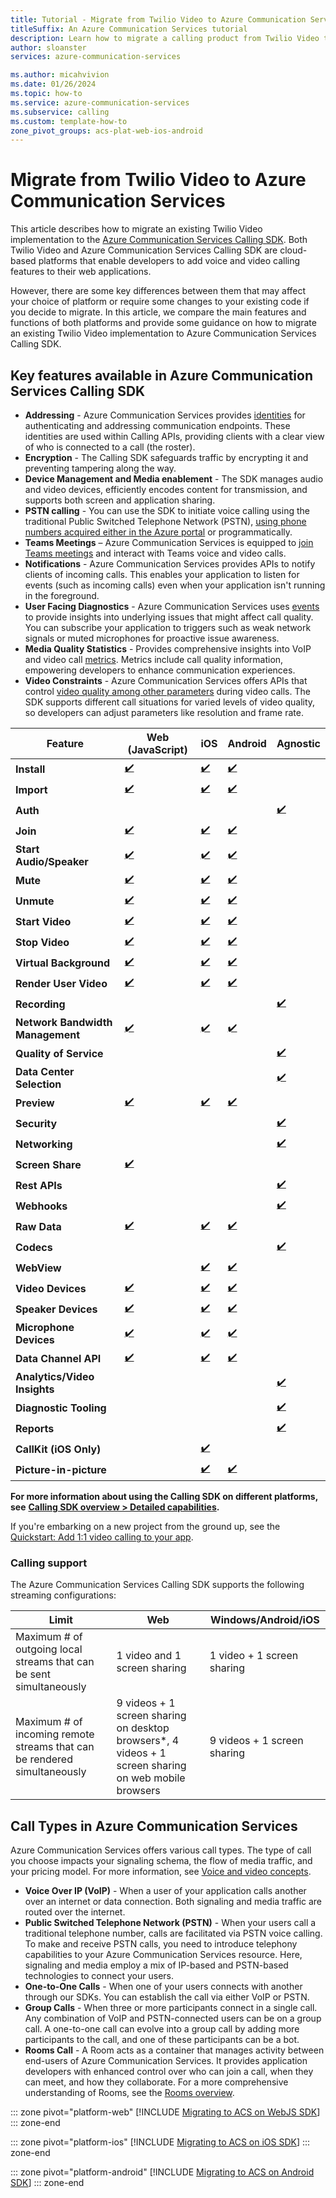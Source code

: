 ```yaml
---
title: Tutorial - Migrate from Twilio Video to Azure Communication Services
titleSuffix: An Azure Communication Services tutorial
description: Learn how to migrate a calling product from Twilio Video to Azure Communication Services.
author: sloanster
services: azure-communication-services

ms.author: micahvivion
ms.date: 01/26/2024
ms.topic: how-to
ms.service: azure-communication-services
ms.subservice: calling
ms.custom: template-how-to
zone_pivot_groups: acs-plat-web-ios-android
---
```


# Migrate from Twilio Video to Azure Communication Services

This article describes how to migrate an existing Twilio Video implementation to the [Azure Communication Services Calling SDK](../concepts/voice-video-calling/calling-sdk-features.md). Both Twilio Video and Azure Communication Services Calling SDK are cloud-based platforms that enable developers to add voice and video calling features to their web applications.

However, there are some key differences between them that may affect your choice of platform or require some changes to your existing code if you decide to migrate. In this article, we compare the main features and functions of both platforms and provide some guidance on how to migrate an existing Twilio Video implementation to Azure Communication Services Calling SDK.

## Key features available in Azure Communication Services Calling SDK

-  **Addressing** - Azure Communication Services provides [identities](../concepts/identity-model.md) for authenticating and addressing communication endpoints. These identities are used within Calling APIs, providing clients with a clear view of who is connected to a call (the roster).
-  **Encryption** - The Calling SDK safeguards traffic by encrypting it and preventing tampering along the way.
-  **Device Management and Media enablement** - The SDK manages audio and video devices, efficiently encodes content for transmission, and supports both screen and application sharing.
-  **PSTN calling** - You can use the SDK to initiate voice calling using the traditional Public Switched Telephone Network (PSTN), [using phone numbers acquired either in the Azure portal](../quickstarts/telephony/get-phone-number.md) or programmatically.
-  **Teams Meetings** – Azure Communication Services is equipped to [join Teams meetings](../quickstarts/voice-video-calling/get-started-teams-interop.md) and interact with Teams voice and video calls.
-  **Notifications** - Azure Communication Services provides APIs to notify clients of incoming calls. This enables your application to listen for events (such as incoming calls) even when your application isn't running in the foreground.
-  **User Facing Diagnostics** - Azure Communication Services uses [events](../concepts/voice-video-calling/user-facing-diagnostics.md) to provide insights into underlying issues that might affect call quality. You can subscribe your application to triggers such as weak network signals or muted microphones for proactive issue awareness.
-  **Media Quality Statistics** - Provides comprehensive insights into VoIP and video call [metrics](../concepts/voice-video-calling/media-quality-sdk.md). Metrics include call quality information, empowering developers to enhance communication experiences.
-  **Video Constraints** - Azure Communication Services offers APIs that control [video quality among other parameters](../quickstarts/voice-video-calling/get-started-video-constraints.md) during video calls. The SDK supports different call situations for varied levels of video quality, so developers can adjust parameters like resolution and frame rate.



| **Feature**                      | **Web (JavaScript)**                                                                                                                                                              | **iOS**                                                                                                                                                                                                            | **Android**                                                                                                                                                                            | **Agnostic**                                                                                                                                 |
|----------------------------------|-----------------------------------------------------------------------------------------------------------------------------------------------------------------------------------|--------------------------------------------------------------------------------------------------------------------------------------------------------------------------------------------------------------------|----------------------------------------------------------------------------------------------------------------------------------------------------------------------------------------|----------------------------------------------------------------------------------------------------------------------------------------------|
| **Install**                      | [✔️](../quickstarts/voice-video-calling/getting-started-with-calling.md?tabs=uwp&pivots=platform-web#install-the-package) | [✔️](../quickstarts/voice-video-calling/getting-started-with-calling.md?tabs=uwp&pivots=platform-ios#install-the-package-and-dependencies-with-cocoapods)  | [✔️](../quickstarts/voice-video-calling/getting-started-with-calling.md?tabs=uwp&pivots=platform-android#install-the-package)  |                                                                                                                                              |
| **Import**                       | [✔️](../quickstarts/voice-video-calling/getting-started-with-calling.md?tabs=uwp&pivots=platform-web#install-the-package) | [✔️](../quickstarts/voice-video-calling/getting-started-with-calling.md?tabs=uwp&pivots=platform-ios#install-the-package-and-dependencies-with-cocoapods)  | [✔️](../quickstarts/voice-video-calling/getting-started-with-calling.md?tabs=uwp&pivots=platform-android#install-the-package)  |                                                                                                                                              |
| **Auth**                         |                                                                                                                                                                                   |                                                                                                                                                                                                                    |                                                                                                                                                                                        | [✔️](../quickstarts/identity/access-tokens.md?tabs=windows&pivots=platform-azportal) |
| **Join**                         | [✔️](../how-tos/calling-sdk/manage-calls.md?pivots=platform-web#join-a-room-call)                                         | [✔️](../how-tos/calling-sdk/manage-calls.md?pivots=platform-ios#join-a-room-call)                                                                          | [✔️](../how-tos/calling-sdk/manage-calls.md?pivots=platform-android#join-a-room-call)                                          |                                                                                                                                              |
| **Start Audio/Speaker**          | [✔️](../how-tos/calling-sdk/manage-video.md?pivots=platform-web#device-management)                                        | [✔️](../how-tos/calling-sdk/manage-video.md?pivots=platform-ios#manage-devices)                                                                            | [✔️](../how-tos/calling-sdk/manage-video.md?pivots=platform-android#device-management)                                         |                                                                                                                                              |
| **Mute**                         | [✔️](../how-tos/calling-sdk/manage-calls.md?pivots=platform-web#mute-and-unmute)                                          | [✔️](../how-tos/calling-sdk/manage-calls.md?pivots=platform-ios#mute-and-unmute)                                                                           | [✔️](../how-tos/calling-sdk/manage-calls.md?pivots=platform-android#mute-and-unmute)                                           |                                                                                                                                              |
| **Unmute**                       | [✔️](../how-tos/calling-sdk/manage-calls.md?pivots=platform-web#mute-and-unmute)                                          | [✔️](../how-tos/calling-sdk/manage-calls.md?pivots=platform-ios#mute-and-unmute)                                                                           | [✔️](../how-tos/calling-sdk/manage-calls.md?pivots=platform-android#mute-and-unmute)                                           |                                                                                                                                              |
| **Start Video**                  | [✔️](../how-tos/calling-sdk/manage-video.md?pivots=platform-web#start-and-stop-sending-local-video-while-on-a-call)       | [✔️](../how-tos/calling-sdk/manage-video.md?pivots=platform-ios#get-a-local-camera-preview)                                                                | [✔️](../how-tos/calling-sdk/manage-video.md?pivots=platform-android#start-and-stop-sending-local-video)                        |                                                                                                                                              |
| **Stop Video**                   | [✔️](../how-tos/calling-sdk/manage-video.md?pivots=platform-web#start-and-stop-sending-local-video-while-on-a-call)       | [✔️](../how-tos/calling-sdk/manage-video.md?pivots=platform-ios#get-a-local-camera-preview)                                                                | [✔️](../how-tos/calling-sdk/manage-video.md?pivots=platform-android#start-and-stop-sending-local-video)                        |                                                                                                                                              |
| **Virtual Background**           | [✔️](../quickstarts/voice-video-calling/get-started-video-effects.md?pivots=platform-web)                                 | [✔️](../quickstarts/voice-video-calling/get-started-video-effects.md?pivots=platform-ios)                                                                  | [✔️](../quickstarts/voice-video-calling/get-started-video-effects.md?pivots=platform-android)                                  |                                                                                                                                              |
| **Render User Video**            | [✔️](../how-tos/calling-sdk/manage-video.md?pivots=platform-web#render-remote-participant-videoscreensharing-streams)     | [✔️](../how-tos/calling-sdk/manage-video.md?pivots=platform-ios#render-remote-participant-video-streams)                                                   | [✔️](../how-tos/calling-sdk/manage-video.md?pivots=platform-android#render-remote-participant-video-streams)                   |                                                                                                                                              |
| **Recording**                    |                                                                                                                                                                                   |                                                                                                                                                                                                                    |                                                                                                                                                                                        | [✔️](../concepts/voice-video-calling/call-recording.md)                              |
| **Network Bandwidth Management** | [✔️](../quickstarts/voice-video-calling/get-started-video-constraints.md?pivots=platform-web)                             | [✔️](../quickstarts/voice-video-calling/get-started-video-constraints.md?pivots=platform-ios)                                                              | [✔️](../quickstarts/voice-video-calling/get-started-video-constraints.md?pivots=platform-android)                              |                                                                                                                                              |
| **Quality of Service**           |                                                                                                                                                                                   |                                                                                                                                                                                                                    |                                                                                                                                                                                        | [✔️](../concepts/voice-video-calling/manage-call-quality.md)                         |
| **Data Center Selection**        |                                                                                                                                                                                   |                                                                                                                                                                                                                    |                                                                                                                                                                                        | [✔️](../concepts/detailed-call-flows.md#call-flow-principles)                        |
| **Preview**                      | [✔️](../how-tos/calling-sdk/manage-video.md?pivots=platform-web.md#local-camera-preview)                                     | [✔️](../how-tos/calling-sdk/manage-video.md?pivots=platform-ios#get-a-local-camera-preview)                                                                | [✔️](../how-tos/calling-sdk/manage-video.md?pivots=platform-android#start-and-stop-sending-local-video)                        |                                                                                                                                              |
| **Security**                     |                                                                                                                                                                                   |                                                                                                                                                                                                                    |                                                                                                                                                                                        | [✔️](../concepts/detailed-call-flows.md#media-encryption)                            |
| **Networking**                   |                                                                                                                                                                                   |                                                                                                                                                                                                                    |                                                                                                                                                                                        | [✔️](../concepts/voice-video-calling/network-requirements.md)                        |
| **Screen Share**                 | [✔️](../how-tos/calling-sdk/manage-video.md?pivots=platform-web#start-and-stop-screen-sharing-while-on-a-call)            |                                                                                                                                                                                                                    |                                                                                                                                                                                        |                                                                                                                                              |
| **Rest APIs**                    |                                                                                                                                                                                   |                                                                                                                                                                                                                    |                                                                                                                                                                                        | [✔️](/rest/api/communication/)                                                                               |
| **Webhooks**                     |                                                                                                                                                                                   |                                                                                                                                                                                                                    |                                                                                                                                                                                        | [✔️](/azure/event-grid/communication-services-voice-video-events)                                            |
| **Raw Data**                     | [✔️](../quickstarts/voice-video-calling/get-started-raw-media-access.md?pivots=platform-web)                              | [✔️](../quickstarts/voice-video-calling/get-started-raw-media-access.md?pivots=platform-ios)                                                               | [✔️](../quickstarts/voice-video-calling/get-started-raw-media-access.md?pivots=platform-android)                               |                                                                                                                                              |
| **Codecs**                       |                                                                                                                                                                                   |                                                                                                                                                                                                                    |                                                                                                                                                                                        | [✔️](../concepts/voice-video-calling/about-call-types.md#supported-video-standards)  |
| **WebView**                      |                                                                                                                                                                                   | [✔️](../quickstarts/voice-video-calling/get-started-webview.md?pivots=platform-ios)                                                                        | [✔️](../quickstarts/voice-video-calling/get-started-webview.md?pivots=platform-android)                                        |                                                                                                                                              |
| **Video Devices**                | [✔️](../how-tos/calling-sdk/manage-video.md?pivots=platform-web#device-management)                                        | [✔️](../how-tos/calling-sdk/manage-video.md?pivots=platform-ios#manage-devices)                                                                            | [✔️](../how-tos/calling-sdk/manage-video.md?pivots=platform-android#device-management)                                         |                                                                                                                                              |
| **Speaker Devices**              | [✔️](../how-tos/calling-sdk/manage-video.md?pivots=platform-web#set-the-default-microphone-and-speaker)                   | [✔️](../how-tos/calling-sdk/manage-video.md?pivots=platform-ios#manage-devices)                                                                            | [✔️](../how-tos/calling-sdk/manage-video.md?pivots=platform-android#device-management)                                         |                                                                                                                                              |
| **Microphone Devices**           | [✔️](../how-tos/calling-sdk/manage-video.md?pivots=platform-web#set-the-default-microphone-and-speaker)                   | [✔️](../how-tos/calling-sdk/manage-video.md?pivots=platform-ios#manage-devices)                                                                            | [✔️](../how-tos/calling-sdk/manage-video.md?pivots=platform-android#device-management)                                         |                                                                                                                                              |
| **Data Channel API**             | [✔️](../quickstarts/voice-video-calling/get-started-data-channel.md?pivots=platform-web)                                  | [✔️](../quickstarts/voice-video-calling/get-started-data-channel.md?pivots=platform-ios)                                                                   | [✔️](../quickstarts/voice-video-calling/get-started-data-channel.md?pivots=platform-android)                                   |                                                                                                                                              |
| **Analytics/Video Insights**     |                                                                                                                                                                                   |                                                                                                                                                                                                                    |                                                                                                                                                                                        | [✔️](../concepts/analytics/insights/voice-and-video-insights.md)                     |
| **Diagnostic Tooling**           |                                                                                                                                                                                   |                                                                                                                                                                                                                    |                                                                                                                                                                                        | [✔️](../concepts/voice-video-calling/call-diagnostics.md)                            |
| **Reports**                      |                                                                                                                                                                                   |                                                                                                                                                                                                                    |                                                                                                                                                                                        | [✔️](../concepts/analytics/enable-logging.md)                                        |
| **CallKit (iOS Only)**           |                                                                                                                                                                                   | [✔️](../how-tos/calling-sdk/callkit-integration.md)                                                                                                        |                                                                                                                                                                                        |                                                                                                                                              |
| **Picture-in-picture**           |                                                                                                                                                                                   | [✔️](../how-tos/ui-library-sdk/picture-in-picture.md?tabs=kotlin&pivots=platform-ios)                                                                      | [✔️](../how-tos/ui-library-sdk/picture-in-picture.md?tabs=kotlin&pivots=platform-android)                                      |                                                                                                                                              |


**For more information about using the Calling SDK on different platforms, see** [**Calling SDK overview > Detailed capabilities**](../concepts/voice-video-calling/calling-sdk-features.md#detailed-capabilities)**.**

If you're embarking on a new project from the ground up, see the [Quickstart: Add 1:1 video calling to your app](../quickstarts/voice-video-calling/get-started-with-video-calling.md?pivots=platform-web).


### Calling support

The Azure Communication Services Calling SDK supports the following streaming configurations:

| Limit                                                                     | Web                                                                                                   | Windows/Android/iOS         |
|---------------------------------------------------------------------------|-------------------------------------------------------------------------------------------------------|-----------------------------|
| Maximum \# of outgoing local streams that can be sent simultaneously      | 1 video and 1 screen sharing                                                                          | 1 video + 1 screen sharing  |
| Maximum \# of incoming remote streams that can be rendered simultaneously | 9 videos + 1 screen sharing on desktop browsers\*, 4 videos + 1 screen sharing on web mobile browsers | 9 videos + 1 screen sharing |

## Call Types in Azure Communication Services

Azure Communication Services offers various call types. The type of call you choose impacts your signaling schema, the flow of media traffic, and your pricing model. For more information, see [Voice and video concepts](../concepts/voice-video-calling/about-call-types.md).

-   **Voice Over IP (VoIP)** - When a user of your application calls another over an internet or data connection. Both signaling and media traffic are routed over the internet.
-   **Public Switched Telephone Network (PSTN)** - When your users call a traditional telephone number, calls are facilitated via PSTN voice calling. To make and receive PSTN calls, you need to introduce telephony capabilities to your Azure Communication Services resource. Here, signaling and media employ a mix of IP-based and PSTN-based technologies to connect your users.
-   **One-to-One Calls** - When one of your users connects with another through our SDKs. You can establish the call via either VoIP or PSTN.
-   **Group Calls** - When three or more participants connect in a single call. Any combination of VoIP and PSTN-connected users can be on a group call. A one-to-one call can evolve into a group call by adding more participants to the call, and one of these participants can be a bot.
-   **Rooms Call** - A Room acts as a container that manages activity between end-users of Azure Communication Services. It provides application developers with enhanced control over who can join a call, when they can meet, and how they collaborate. For a more comprehensive understanding of Rooms, see the [Rooms overview](../concepts/rooms/room-concept.md).

::: zone pivot="platform-web"
[!INCLUDE [Migrating to ACS on WebJS SDK](./includes/twilio-to-acs-video-webjs-tutorial.md)]
::: zone-end

::: zone pivot="platform-ios"
[!INCLUDE [Migrating to ACS on iOS SDK](./includes/twilio-to-acs-video-ios-tutorial.md)]
::: zone-end

::: zone pivot="platform-android"
[!INCLUDE [Migrating to ACS on Android SDK](./includes/twilio-to-acs-video-android-tutorial.md)]
::: zone-end
